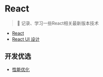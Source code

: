 # React

> :rocket: 记录、学习一些React相关最新版本技术

- [React](https://reactjs.org/)
- [React UI 设计](https://overreacted.io/zh-hans/react-as-a-ui-runtime/)

## 开发优选

- [性能优化](./performance.md)
